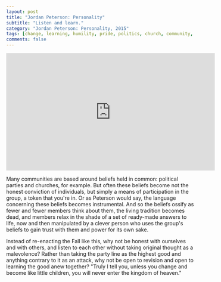 ```yaml
---
layout: post
title: "Jordan Peterson: Personality"
subtitle: "Listen and learn."
category: "Jordan Peterson: Personality, 2015"
tags: [change, learning, humility, pride, politics, church, community, power]
comments: false
---
```


<iframe width="560" height="315" src="https://www.youtube.com/watch?v=t966lVrHEzo?start=2472&end=2685" frameborder="0" allowfullscreen></iframe>

Many communities are based around beliefs held in common: political parties and churches, for example. But often these beliefs become not the honest conviction of individuals, but simply a means of participation in the group, a token that you're in. Or as Peterson would say, the language concerning these beliefs becomes instrumental. And so the beliefs ossify as fewer and fewer members think about them, the living tradition becomes dead, and members relax in the shade of a set of ready-made answers to life, now and then manipulated by a clever person who uses the group's beliefs to gain trust with them and power for its own sake.

Instead of re-enacting the Fall like this, why not be honest with ourselves and with others, and listen to each other without taking original thought as a malevolence? Rather than taking the party line as the highest good and anything contrary to it as an attack, why not be open to revision and open to learning the good anew together? "Truly I tell you, unless you change and become like little children, you will never enter the kingdom of heaven."